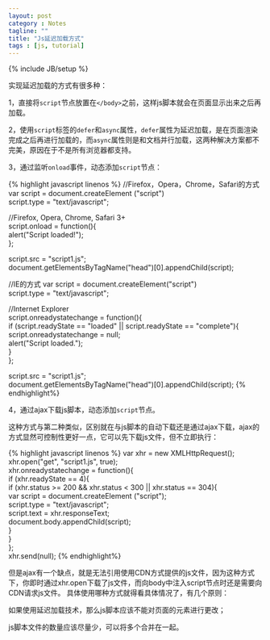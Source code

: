 ```yaml
---
layout: post
category : Notes
tagline: ""
title: "Js延迟加载方式"
tags : [js, tutorial]
---
```

{% include JB/setup %}

实现延迟加载的方式有很多种：

1，直接将`script`节点放置在`</body>`之前，这样js脚本就会在页面显示出来之后再加载。

2，使用`script`标签的`defer`和`async`属性，`defer`属性为延迟加载，是在页面渲染完成之后再进行加载的，而`async`属性则是和文档并行加载，这两种解决方案都不完美，原因在于不是所有浏览器都支持。

3，通过监听`onload`事件，动态添加`script`节点：

{% highlight javascript linenos %}
//Firefox，Opera，Chrome，Safari的方式
var script = document.createElement ("script")  
script.type = "text/javascript";  
  
//Firefox, Opera, Chrome, Safari 3+  
script.onload = function(){  
  alert("Script loaded!");  
};  
  
script.src = "script1.js";  
document.getElementsByTagName("head")[0].appendChild(script); 

//IE的方式
var script = document.createElement("script")  
script.type = "text/javascript";  
  
//Internet Explorer  
script.onreadystatechange = function(){  
  if (script.readyState == "loaded" || script.readyState == "complete"){  
    script.onreadystatechange = null;  
    alert("Script loaded.");  
  }  
};  
  
script.src = "script1.js";  
document.getElementsByTagName("head")[0].appendChild(script); 
{% endhighlight%}

4，通过ajax下载js脚本，动态添加`script`节点。

这种方式与第二种类似，区别就在与js脚本的自动下载还是通过ajax下载，ajax的方式显然可控制性更好一点，它可以先下载js文件，但不立即执行：

{% highlight javascript linenos %}
var xhr = new XMLHttpRequest();  
xhr.open("get", "script1.js", true);  
xhr.onreadystatechange = function(){  
  if (xhr.readyState == 4){  
    if (xhr.status >= 200 && xhr.status < 300 || xhr.status == 304){  
      var script = document.createElement ("script");  
      script.type = "text/javascript";  
      script.text = xhr.responseText;  
      document.body.appendChild(script);  
    }  
  }  
};  
xhr.send(null);
{% endhighlight%}

但是ajax有一个缺点，就是无法引用使用CDN方式提供的js文件，因为这种方式下，你即时通过xhr.open下载了js文件，而向body中注入script节点时还是需要向CDN请求js文件。
具体使用哪种方式就得看具体情况了，有几个原则：

如果使用延迟加载技术，那么js脚本应该不能对页面的元素进行更改；

js脚本文件的数量应该尽量少，可以将多个合并在一起。